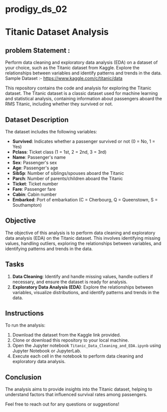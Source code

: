 # prodigy_ds_02


# Titanic Dataset Analysis
## problem Statement :
Perform data cleaning and exploratory data analysis (EDA) on a dataset of your choice, such as the Titanic dataset from Kaggle. Explore the relationships between variables and identify patterns and trends in the data.
Sample Dataset :- https://www.kaggle.com/c/titanic/data

This repository contains the code and analysis for exploring the Titanic dataset. The Titanic dataset is a classic dataset used for machine learning and statistical analysis, containing information about passengers aboard the RMS Titanic, including whether they survived or not.

## Dataset Description
The dataset includes the following variables:
- **Survived**: Indicates whether a passenger survived or not (0 = No, 1 = Yes)
- **Pclass**: Ticket class (1 = 1st, 2 = 2nd, 3 = 3rd)
- **Name**: Passenger's name
- **Sex**: Passenger's sex
- **Age**: Passenger's age
- **SibSp**: Number of siblings/spouses aboard the Titanic
- **Parch**: Number of parents/children aboard the Titanic
- **Ticket**: Ticket number
- **Fare**: Passenger fare
- **Cabin**: Cabin number
- **Embarked**: Port of embarkation (C = Cherbourg, Q = Queenstown, S = Southampton)

## Objective
The objective of this analysis is to perform data cleaning and exploratory data analysis (EDA) on the Titanic dataset. This involves identifying missing values, handling outliers, exploring the relationships between variables, and identifying patterns and trends in the data.

## Tasks
1. **Data Cleaning**: Identify and handle missing values, handle outliers if necessary, and ensure the dataset is ready for analysis.
2. **Exploratory Data Analysis (EDA)**: Explore the relationships between variables, visualize distributions, and identify patterns and trends in the data.



## Instructions
To run the analysis:
1. Download the dataset from the Kaggle link provided.
2. Clone or download this repository to your local machine.
3. Open the Jupyter notebook `Titanic_Data_Cleaning_and_EDA.ipynb` using Jupyter Notebook or JupyterLab.
4. Execute each cell in the notebook to perform data cleaning and exploratory data analysis.

## Conclusion
The analysis aims to provide insights into the Titanic dataset, helping to understand factors that influenced survival rates among passengers.

Feel free to reach out for any questions or suggestions!
